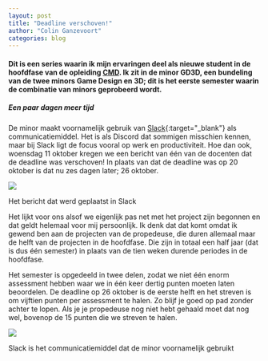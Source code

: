 ```yaml
---
layout: post
title: "Deadline verschoven!"
author: "Colin Ganzevoort"
categories: blog
---
```


#### Dit is een series waarin ik mijn ervaringen deel als nieuwe student in de hoofdfase van de opleiding [CMD](https://nhl.nl/opleiding/voltijd/communication-multimedia-design). Ik zit in de minor GD3D, een bundeling van de twee minors Game Design en 3D; dit is het eerste semester waarin de combinatie van minors geprobeerd wordt.

##### Een paar dagen meer tijd

De minor maakt voornamelijk gebruik van [Slack](https://slack.com){:target="_blank"} als communicatiemiddel. Het is als Discord dat sommigen misschien kennen, maar bij Slack ligt de focus vooral op werk en productiviteit. Hoe dan ook, woensdag 11 oktober kregen we een bericht van één van de docenten dat de deadline was verschoven! In plaats van dat de deadline was op 20 oktober is dat nu zes dagen later; 26 oktober.

![](https://cdn-images-1.medium.com/max/1600/1*OuPyJBthKAu3YXiNVzQF9w.png)
<figcaption>Het bericht dat werd geplaatst in Slack</figcaption>

Het lijkt voor ons alsof we eigenlijk pas net met het project zijn begonnen en dat geldt helemaal voor mij persoonlijk. Ik denk dat dat komt omdat ik gewend ben aan de projecten van de propedeuse, die duren allemaal maar de helft van de projecten in de hoofdfase. Die zijn in totaal een half jaar (dat is dus één semester) in plaats van de tien weken durende periodes in de hoofdfase.

Het semester is opgedeeld in twee delen, zodat we niet één enorm assessment hebben waar we in één keer dertig punten moeten laten beoordelen. De deadline op 26 oktober is de eerste helft en het streven is om vijftien punten per assessment te halen. Zo blijf je goed op pad zonder achter te lopen. Als je je propedeuse nog niet hebt gehaald moet dat nog wel, bovenop de 15 punten die we streven te halen.

![](https://cdn-images-1.medium.com/max/1600/1*7X7FUMh6U97PNqKLmE9YkA.png)
<figcaption>Slack is het communicatiemiddel dat de minor voornamelijk gebruikt</figcaption>